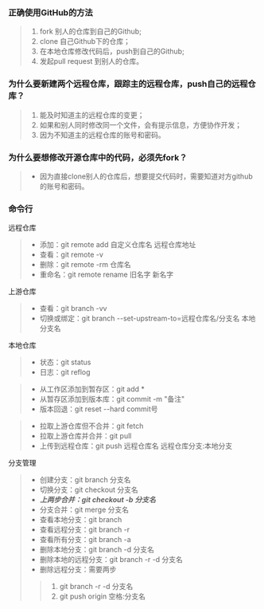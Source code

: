 ### 正确使用GitHub的方法
> 1. fork 别人的仓库到自己的Github;
> 2. clone 自己Github下的仓库；
> 3. 在本地仓库修改代码后，push到自己的Github;
> 4. 发起pull request 到别人的仓库。

### 为什么要新建两个远程仓库，跟踪主的远程仓库，push自己的远程仓库？
> 1. 能及时知道主的远程仓库的变更；
> 2. 如果和别人同时修改同一个文件，会有提示信息，方便协作开发；
> 3. 因为不知道主的远程仓库的账号和密码。

### 为什么要想修改开源仓库中的代码，必须先fork？
> + 因为直接clone别人的仓库后，想要提交代码时，需要知道对方github的账号和密码。

### 命令行
远程仓库
> + 添加：git remote add 自定义仓库名 远程仓库地址
> + 查看：git remote -v
> + 删除：git remote -rm 仓库名
> + 重命名：git remote rename 旧名字 新名字

上游仓库
> + 查看：git branch -vv
> + 切换或绑定：git branch --set-upstream-to=远程仓库名/分支名 本地分支名 

本地仓库
> + 状态：git status
> + 日志：git reflog

> + 从工作区添加到暂存区：git add *
> + 从暂存区添加到版本库：git commit -m "备注"
> + 版本回退：git reset --hard commit号

> + 拉取上游仓库但不合并：git fetch
> + 拉取上游仓库并合并：git pull
> + 上传到远程仓库：git push 远程仓库名 远程仓库分支:本地分支

分支管理
> + 创建分支：git branch 分支名
> + 切换分支：git checkout 分支名
> + ***上两步合并：git checkout -b 分支名***
> + 分支合并：git merge 分支名
> + 查看本地分支：git branch
> + 查看远程分支：git branch -r
> + 查看所有分支：git branch -a
> + 删除本地分支：git branch -d 分支名
> + 删除本地的远程分支：git branch -r -d 分支名
> + 删除远程分支：需要两步
>> 1. git branch -r -d 分支名
>> 2. git push origin 空格:分支名 
